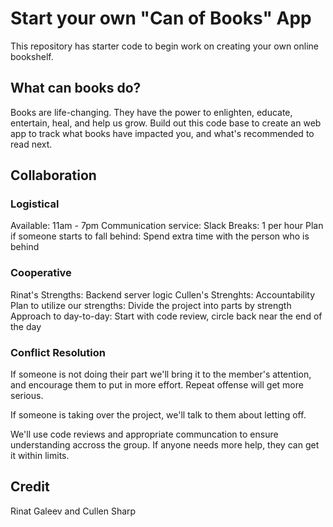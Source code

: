 # Start your own "Can of Books" App

This repository has starter code to begin work on creating your own online bookshelf.

## What can books do?

Books are life-changing. They have the power to enlighten, educate, entertain, heal, and help us grow. Build out this code base to create an web app to track what books have impacted you, and what's recommended to read next.

## Collaboration

### Logistical

Available: 11am - 7pm
Communication service: Slack
Breaks: 1 per hour
Plan if someone starts to fall behind: Spend extra time with the person who is behind

### Cooperative

Rinat's Strengths: Backend server logic
Cullen's Strenghts: Accountability
Plan to utilize our strengths: Divide the project into parts by strength
Approach to day-to-day: Start with code review, circle back near the end of the day

### Conflict Resolution

If someone is not doing their part we'll bring it to the member's attention, and encourage them to put in more effort. Repeat offense will get more serious.

If someone is taking over the project, we'll talk to them about letting off.

We'll use code reviews and appropriate communcation to ensure understanding accross the group. If anyone needs more help, they can get it within limits.

## Credit

Rinat Galeev and Cullen Sharp
